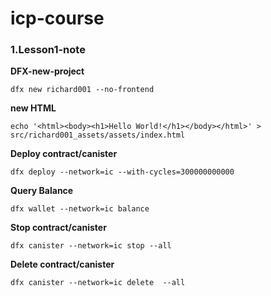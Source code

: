 # icp-course

### 1.Lesson1-note

**DFX-new-project**

```
dfx new richard001 --no-frontend
```

**new HTML**

```
echo '<html><body><h1>Hello World!</h1></body></html>' > src/richard001_assets/assets/index.html
```

**Deploy contract/canister**

```
dfx deploy --network=ic --with-cycles=300000000000
```

**Query Balance** 

```
dfx wallet --network=ic balance
```

**Stop contract/canister**

```
dfx canister --network=ic stop --all
```

**Delete contract/canister**

```
dfx canister --network=ic delete  --all
```



